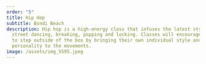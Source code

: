 ```yaml
---
order: "5"
title: Hip Hop
subtitle: Bondi Beach
description: Hip hop is a high-energy class that infuses the latest styles of
  street dancing, breaking, popping and locking. Classes will encourage students
  to step outside of the box by bringing their own individual style and
  personality to the movements.
image: /assets/img_5595.jpeg
---
```

